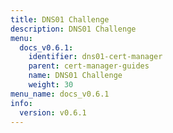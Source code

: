 ```yaml
---
title: DNS01 Challenge
description: DNS01 Challenge
menu:
  docs_v0.6.1:
    identifier: dns01-cert-manager
    parent: cert-manager-guides
    name: DNS01 Challenge
    weight: 30
menu_name: docs_v0.6.1
info:
  version: v0.6.1
---
```


